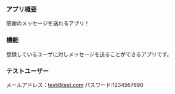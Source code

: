 ### アプリ概要
感謝のメッセージを送れるアプリ！

### 機能
登録しているユーザに対しメッセージを送ることができるアプリです。

### テストユーザー
メールアドレス：test@test.com
パスワード:1234567890

